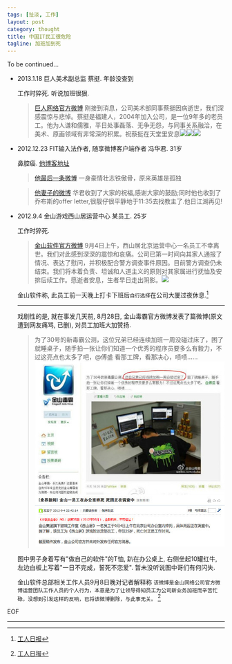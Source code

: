 ```yaml
---
tags: [扯淡, 工作]
layout: post
category: thought
title: 中国IT民工很危险
tagline: 加班加到死
---
```


 To be continued...

 - 2013.1.18 巨人美术副总监 蔡挺. 年龄没查到

   工作时猝死. 听说加班很狠. 

    > [巨人网络官方微博](http://e.weibo.com/1647496602/zf1h4yTmj)
    > 刚接到消息，公司美术部同事蔡挺因病逝世，我们深感震惊与悲悼。蔡挺是福建人，2004年加入公司，是一位9年多的老员工。他为人谦和儒雅，平日处事磊落、无争无怨，与同事关系融洽，在美术、原画领域有非常深的积累。祝蔡挺在天堂里安息![][candle]![][candle]![][candle]


 - 2012.12.23 FIT输入法作者, 随享微博客户端作者 冯华君. 31岁

    鼻腔癌. [他博客地址](http://huajun.w18.net/)

    > [他最后一条微博](http://weibo.com/1686483721/z2R7P00sW)
    > 一身豪情壮志铁傲骨，原来英雄是孤独

    > [他妻子的微博](http://weibo.com/1942137863/zb4GfaKkt)
    > 华君收到了大家的祝福,感谢大家的鼓励;同时他也收到了乔布斯的offer letter,很靓仔很平静地于11:35去找教主了.他日江湖再见!

 - 2012.9.4 金山游戏西山居运营中心 某员工. 25岁

    工作时猝死.

    > [金山软件官方微博](http://weibo.com/1298306070/yAlqr9qNJ) 
    > 9月4日上午，西山居北京运营中心一名员工不幸离世。我们对此感到深深的震惊和哀痛。公司已第一时间向其家人通报了情况、表达了慰问，并积极配合警方调查事件原因。目前警方调查仍未结束。我们将本着负责、坦诚和人道主义的原则对其家属进行抚恤及安排后续工作。愿逝者安息，生者早日走出阴影。![][candle]

    金山软件称, 此员工前一天晚上打卡下班后`自行选择`在公司大厦过夜休息.[^ref1]

    ---

    戏剧性的是, 就在事发几天前, 8月28日, 金山毒霸官方微博发表了篇微博(原文遭到网友痛骂, 已删), 对员工加班大加赞扬.

    > 为了30号的新毒霸公测，这位兄弟已经连续加班一周没碰过床了，困了就睡桌子，随手拍一张让你们知道一个优秀的程序员要多么有毅力，不过这亮点也太多了吧，@傅盛 看那工牌，看那决心，啧啧……![](/images/2013_01_18/jin_shan.jpg)

    图中男子身着写有"做自己的软件"的T恤, 趴在办公桌上, 右侧垒起10罐红牛, 左边白板上写着"一日不完成，誓死不恋爱". 暂未没听说图中哥们有何闪失. 

    金山软件总部相关工作人员9月8日晚对记者解释称 `该微博是金山网络公司官方微博运营团队工作人员的个人行为，本意是为了让领导得知员工为公司新业务加班而辛苦忙碌，没想到引发这样的反响，已将该微博删除，与此事无关。` [^ref2]

EOF

---

[candle]: /images/2013_01_18/candle.gif
[^ref1]: [工人日报](http://media.workercn.cn/grrb/2012_09/10/GR0301.htm)
[^ref2]: [工人日报](http://media.workercn.cn/grrb/2012_09/10/GR0301.htm)